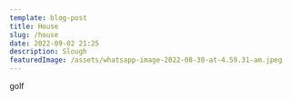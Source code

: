 ```yaml
---
template: blog-post
title: House
slug: /house
date: 2022-09-02 21:25
description: Slough
featuredImage: /assets/whatsapp-image-2022-08-30-at-4.59.31-am.jpeg
---
```

golf
